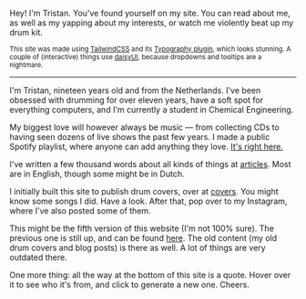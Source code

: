 Hey! I'm Tristan. You've found yourself on my site. You can read about me, as well as my yapping about my interests, or watch me violently beat up my drum kit.

<small>This site was made using [TailwindCSS](https://tailwindcss.com) and its [Typography plugin](https://github.com/tailwindlabs/tailwindcss-typography), which looks stunning. A couple of (interactive) things use [daisyUI](https://daisyui.com), because dropdowns and tooltips are a nightmare.</small>

---

<!-- ## `uname -a` -->

I'm Tristan, nineteen years old and from the Netherlands. I've been obsessed with drumming for over eleven years, have a soft spot for everything computers, and I'm currently a student in Chemical Engineering.

My biggest love will however always be music — from collecting CDs to having seen dozens of live shows the past few years. I made a public Spotify playlist, where anyone can add anything they love. [It's right here.](https://open.spotify.com/playlist/3nlT2few8icWxdyolW7BRV?si=p7yUnuQFRW6E207jBkdpJQ&pt=c4890cf2abeb83059a26b8b07a93d5b9&pi=VdzxYmZITUm9T)

I've written a few thousand words about all kinds of things at [articles](/articles). Most are in English, though some might be in Dutch.

I initially built this site to publish drum covers, over at [covers](/covers). You might know some songs I did. Have a look. After that, pop over to my Instagram, where I've also posted some of them.

This might be the fifth version of this website (I'm not 100% sure). The previous one is still up, and can be found [here](https://old.tristanlukens.com). The old content (my old drum covers and blog posts) is there as well. A lot of things are very outdated there.

One more thing: all the way at the bottom of this site is a quote. Hover over it to see who it's from, and click to generate a new one. Cheers.
